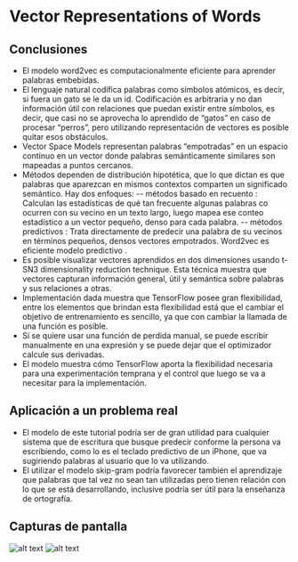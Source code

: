 # Vector Representations of Words
## Conclusiones 
- El modelo word2vec es computacionalmente eficiente para aprender palabras embebidas.
- El lenguaje natural codifica palabras como símbolos atómicos, es decir, si fuera un gato se le da un id. Codificación es arbitraria y no dan información útil con relaciones que puedan existir entre símbolos, es decir, que casi no se aprovecha lo aprendido de “gatos” en caso de procesar “perros”, pero utilizando representación de vectores es posible quitar esos obstáculos.
- Vector Space Models representan palabras “empotradas” en un espacio contínuo en un vector donde palabras semánticamente similares son mapeadas a puntos cercanos. 
- Métodos dependen de distribución hipotética, que lo que dictan es que palabras que aparezcan en mismos contextos comparten un significado semántico. Hay dos enfoques:
-- métodos basado en recuento : Calculan las estadísticas de qué tan frecuente algunas palabras co ocurren con su vecino en un texto largo, luego mapea ese conteo estadístico a un vector pequeño, denso para cada palabra.
-- métodos predictivos  : Trata directamente de predecir una palabra de su vecinos en términos pequeños, densos vectores empotrados. Word2vec es eficiente modelo predictivo .
- Es posible visualizar vectores aprendidos en dos dimensiones usando t-SN3 dimensionality reduction technique. Esta técnica muestra que vectores capturan información general, útil y semántica sobre palabras y sus relaciones a otras.
- Implementación dada muestra que TensorFlow posee gran flexibilidad, entre los elementos que brindan esta flexibilidad está que el cambiar el objetivo de entrenamiento es sencillo, ya que con cambiar la llamada de una función es posible. 
- Sí se quiere usar una función de perdida manual, se puede escribir manualmente en una expresión y se puede dejar que el optimizador calcule sus derivadas.
- El modelo muestra cómo TensorFlow aporta la flexibilidad necesaria para una experimentación temprana y el control que luego se va a necesitar para la implementación.


## Aplicación a un problema real
- El modelo de este tutorial podría ser de gran utilidad para cualquier sistema que de escritura que busque predecir conforme la persona va escribiendo, como lo es el teclado predictivo de un iPhone, que va sugiriendo palabras al usuario que lo va utilizando. 
- El utilizar el modelo skip-gram podría favorecer también el aprendizaje que palabras que tal vez no sean tan utilizadas pero tienen relación con lo que se está desarrollando, inclusive podría ser útil para la enseñanza de ortografía.


## Capturas de pantalla
![alt text](https://image.ibb.co/fsb1Cb/inicio.png)
![alt text](https://image.ibb.co/cnBCJG/final.png)